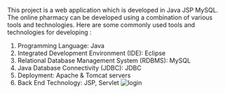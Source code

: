 This project is a web application which is developed in Java JSP MySQL.
The online pharmacy can be developed using a combination of various 
tools and technologies. Here are some commonly used tools and 
technologies for developing : 
 
1. Programming Language: Java 
2. Integrated Development Environment (IDE): Eclipse 
3. Relational Database Management System (RDBMS): MySQL 
4. Java Database Connectivity (JDBC): JDBC 
5. Deployment: Apache & Tomcat servers 
6. Back End Technology: JSP, Servlet
![login](https://github.com/jaybarot2808/Java-projects/assets/148214697/2d9a2dbb-c40b-4214-8245-018435970fbb)
